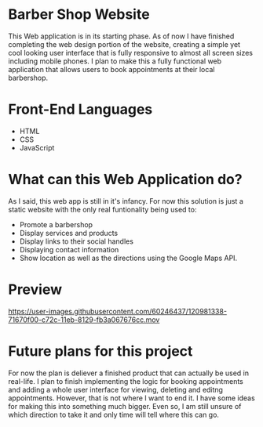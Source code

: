 



# Barber Shop Website
This Web application is in its starting phase. As of now I have finished completing the web design portion of the website, creating a simple yet cool looking user interface that is fully responsive to almost all screen sizes including mobile phones. I plan to make this a fully functional web application that allows users to book appointments at their local barbershop.

# Front-End Languages
- HTML
- CSS
- JavaScript

# What can this Web Application do?
As I said, this web app is still in it's infancy. For now this solution is just a static website with the only real funtionality being used to:
- Promote a barbershop 
- Display services and products
- Display links to their social handles 
- Displaying contact information 
- Show location as well as the directions using the Google Maps API.

# Preview
https://user-images.githubusercontent.com/60246437/120981338-71670f00-c72c-11eb-8129-fb3a067676cc.mov

# Future plans for this project
For now the plan is deliever a finished product that can actually be used in real-life. I plan to finish implementing the logic for booking appointments and adding a whole user interface for viewing, deleting and editng appointments. However, that is not where I want to end it. I have some ideas for making this into something much bigger. Even so, I am still unsure of which direction to take it and only time will tell where this can go.

